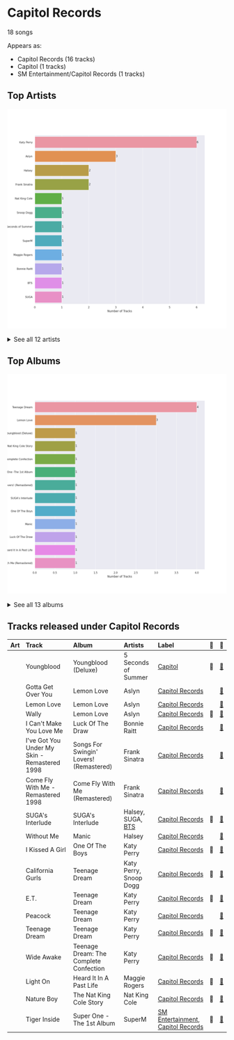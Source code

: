 # Capitol Records

18 songs

Appears as:
- Capitol Records (16 tracks)
- Capitol (1 tracks)
- SM Entertainment/Capitol Records (1 tracks)

## Top Artists

![Bar chart of top 12 artists](../images/labels/capitol_records/artists.png)


<details>
<summary>See all 12 artists</summary>

|   Number of Tracks | Art                                                                                              | Artist                   | 🔗                                                           |
|-------------------:|:-------------------------------------------------------------------------------------------------|:-------------------------|:------------------------------------------------------------|
|                  6 | <img src="https://i.scdn.co/image/ab6761610000e5ebdc9dcb7e4a97b4552e1224d6" alt="" width="50" /> | Katy Perry               | [🔗](https://open.spotify.com/artist/6jJ0s89eD6GaHleKKya26X) |
|                  3 | <img src="https://i.scdn.co/image/9a03437da395d999755edacccc24779a97254b89" alt="" width="50" /> | Aslyn                    | [🔗](https://open.spotify.com/artist/6seR0G84QQq1NIW844E7Qq) |
|                  2 | <img src="https://i.scdn.co/image/ab6761610000e5ebd707e1c5177614c4ec95a06c" alt="" width="50" /> | Halsey                   | [🔗](https://open.spotify.com/artist/26VFTg2z8YR0cCuwLzESi2) |
|                  2 | <img src="https://i.scdn.co/image/fc4e0f474fb4c4cb83617aa884dc9fd9822d4411" alt="" width="50" /> | Frank Sinatra            | [🔗](https://open.spotify.com/artist/1Mxqyy3pSjf8kZZL4QVxS0) |
|                  1 | <img src="https://i.scdn.co/image/ab6761610000e5eb13fcd84a9d5590ddec452429" alt="" width="50" /> | Nat King Cole            | [🔗](https://open.spotify.com/artist/7v4imS0moSyGdXyLgVTIV7) |
|                  1 | <img src="https://i.scdn.co/image/ab6761610000e5eb9a398209a4ef3360dce2dec4" alt="" width="50" /> | Snoop Dogg               | [🔗](https://open.spotify.com/artist/7hJcb9fa4alzcOq3EaNPoG) |
|                  1 | <img src="https://i.scdn.co/image/ab6761610000e5eb92ce1e218cb7b48386efe3d8" alt="" width="50" /> | 5 Seconds of Summer      | [🔗](https://open.spotify.com/artist/5Rl15oVamLq7FbSb0NNBNy) |
|                  1 | <img src="https://i.scdn.co/image/ab6761610000e5eb8d69367047a24d20b0323ff7" alt="" width="50" /> | SuperM                   | [🔗](https://open.spotify.com/artist/5BHFSMEjfLVx1JwRWjAOsE) |
|                  1 | <img src="https://i.scdn.co/image/ab6761610000e5ebc8167bcebaf508dc6c3459b1" alt="" width="50" /> | Maggie Rogers            | [🔗](https://open.spotify.com/artist/4NZvixzsSefsNiIqXn0NDe) |
|                  1 | <img src="https://i.scdn.co/image/ab6761610000e5ebe86f788af4e127154da1257f" alt="" width="50" /> | Bonnie Raitt             | [🔗](https://open.spotify.com/artist/4KDyYWR7IpxZ7xrdYbKrqY) |
|                  1 | <img src="https://i.scdn.co/image/ab6761610000e5eb5704a64f34fe29ff73ab56bb" alt="" width="50" /> | [BTS](../artists/bts.md) | [🔗](https://open.spotify.com/artist/3Nrfpe0tUJi4K4DXYWgMUX) |
|                  1 | <img src="https://i.scdn.co/image/ab6761610000e5eb0fad315ccb6b38517152d2cc" alt="" width="50" /> | SUGA                     | [🔗](https://open.spotify.com/artist/0ebNdVaOfp6N0oZ1guIxM8) |

</details>


## Top Albums

![Bar chart of top 13 albums in](../images/labels/capitol_records/albums.png)


<details>
<summary>See all 13 albums</summary>

|   Number of Tracks | Art                                                                                              | Album                                   | 🔗                                                          |
|-------------------:|:-------------------------------------------------------------------------------------------------|:----------------------------------------|:-----------------------------------------------------------|
|                  4 | <img src="https://i.scdn.co/image/ab67616d0000b273d5f3739fca04299590fffe59" alt="" width="50" /> | Teenage Dream                           | [🔗](https://open.spotify.com/album/3BoUxfC7YhxNq3TpOfnRif) |
|                  3 | <img src="https://i.scdn.co/image/ab67616d0000b2730e402844f1b6be3102d339f2" alt="" width="50" /> | Lemon Love                              | [🔗](https://open.spotify.com/album/5YToJrWwzdA6W2NxxDoteE) |
|                  1 | <img src="https://i.scdn.co/image/ab67616d0000b27341aa6776dc15fbd71a2b4557" alt="" width="50" /> | Youngblood (Deluxe)                     | [🔗](https://open.spotify.com/album/2D0Hi3Jj6RFnpWDcSa0Otu) |
|                  1 | <img src="https://i.scdn.co/image/ab67616d0000b273deac5adf07affb5fec422701" alt="" width="50" /> | The Nat King Cole Story                 | [🔗](https://open.spotify.com/album/3NoP1ifIejWkGSDsO9T2xH) |
|                  1 | <img src="https://i.scdn.co/image/ab67616d0000b273937af329667311f4b2831616" alt="" width="50" /> | Teenage Dream: The Complete Confection  | [🔗](https://open.spotify.com/album/5BvgP623rtvlc0HDcpzquz) |
|                  1 | <img src="https://i.scdn.co/image/ab67616d0000b273724a0cb04dbc89d9dd6ee06d" alt="" width="50" /> | Super One -The 1st Album                | [🔗](https://open.spotify.com/album/10fdwvVIpa0raPkZUTILAt) |
|                  1 | <img src="https://i.scdn.co/image/ab67616d0000b273b9ea1c69fe9efbdc2df85a95" alt="" width="50" /> | Songs For Swingin' Lovers! (Remastered) | [🔗](https://open.spotify.com/album/4kca7vXd1Wo5GE2DMafvMc) |
|                  1 | <img src="https://i.scdn.co/image/ab67616d0000b273da43139cbb1612e1b94eed4a" alt="" width="50" /> | SUGA's Interlude                        | [🔗](https://open.spotify.com/album/0JfaSjTaej3QB27ofjnbQV) |
|                  1 | <img src="https://i.scdn.co/image/ab67616d0000b273b53a4da797ba5472d3330b69" alt="" width="50" /> | One Of The Boys                         | [🔗](https://open.spotify.com/album/5c6MKfLcLB17DlJlFtVmyc) |
|                  1 | <img src="https://i.scdn.co/image/ab67616d0000b2737636e1c9e67eaafc9f49aefd" alt="" width="50" /> | Manic                                   | [🔗](https://open.spotify.com/album/68enXe5XcJdciSDAZr0Alr) |
|                  1 | <img src="https://i.scdn.co/image/ab67616d0000b273a1113af3a19a41dc8eec534e" alt="" width="50" /> | Luck Of The Draw                        | [🔗](https://open.spotify.com/album/6blrkOZ0VmkhYPjfoD7eqf) |
|                  1 | <img src="https://i.scdn.co/image/ab67616d0000b273d658a02ba8931985bdc4e0da" alt="" width="50" /> | Heard It In A Past Life                 | [🔗](https://open.spotify.com/album/5AHWNPo3gllDmixgAoFru4) |
|                  1 | <img src="https://i.scdn.co/image/ab67616d0000b273068a5559744d17bd5e871740" alt="" width="50" /> | Come Fly With Me (Remastered)           | [🔗](https://open.spotify.com/album/66v9QmjAj0Wwhh2OpbU4BE) |

</details>


## Tracks released under Capitol Records

| Art                                                                                              | Track                                        | Album                                   | Artists                                | Label                                                                          | 💚   | 🔗                                                          |
|:-------------------------------------------------------------------------------------------------|:---------------------------------------------|:----------------------------------------|:---------------------------------------|:-------------------------------------------------------------------------------|:----|:-----------------------------------------------------------|
| <img src="https://i.scdn.co/image/ab67616d0000b27341aa6776dc15fbd71a2b4557" alt="" width="50" /> | Youngblood                                   | Youngblood (Deluxe)                     | 5 Seconds of Summer                    | [Capitol](capitol_records.md)                                                  | 💚   | [🔗](https://open.spotify.com/track/2iUXsYOEPhVqEBwsqP70rE) |
| <img src="https://i.scdn.co/image/ab67616d0000b2730e402844f1b6be3102d339f2" alt="" width="50" /> | Gotta Get Over You                           | Lemon Love                              | Aslyn                                  | [Capitol Records](capitol_records.md)                                          |     | [🔗](https://open.spotify.com/track/3dBfe2WcNSt3IeJLolbhhm) |
| <img src="https://i.scdn.co/image/ab67616d0000b2730e402844f1b6be3102d339f2" alt="" width="50" /> | Lemon Love                                   | Lemon Love                              | Aslyn                                  | [Capitol Records](capitol_records.md)                                          |     | [🔗](https://open.spotify.com/track/4SQ5SNqVPo00s7aVRoMYjN) |
| <img src="https://i.scdn.co/image/ab67616d0000b2730e402844f1b6be3102d339f2" alt="" width="50" /> | Wally                                        | Lemon Love                              | Aslyn                                  | [Capitol Records](capitol_records.md)                                          | 💚   | [🔗](https://open.spotify.com/track/1JuNI0UJR2qDFlbZi1kO6p) |
| <img src="https://i.scdn.co/image/ab67616d0000b273a1113af3a19a41dc8eec534e" alt="" width="50" /> | I Can't Make You Love Me                     | Luck Of The Draw                        | Bonnie Raitt                           | [Capitol Records](capitol_records.md)                                          |     | [🔗](https://open.spotify.com/track/69uJi5QsBtqlYkGURTBli8) |
| <img src="https://i.scdn.co/image/ab67616d0000b273b9ea1c69fe9efbdc2df85a95" alt="" width="50" /> | I've Got You Under My Skin - Remastered 1998 | Songs For Swingin' Lovers! (Remastered) | Frank Sinatra                          | [Capitol Records](capitol_records.md)                                          |     | [🔗](https://open.spotify.com/track/3aEJMh1cXKEjgh52claxQp) |
| <img src="https://i.scdn.co/image/ab67616d0000b273068a5559744d17bd5e871740" alt="" width="50" /> | Come Fly With Me - Remastered 1998           | Come Fly With Me (Remastered)           | Frank Sinatra                          | [Capitol Records](capitol_records.md)                                          |     | [🔗](https://open.spotify.com/track/4hHbeIIKO5Y5uLyIEbY9Gn) |
| <img src="https://i.scdn.co/image/ab67616d0000b273da43139cbb1612e1b94eed4a" alt="" width="50" /> | SUGA's Interlude                             | SUGA's Interlude                        | Halsey, SUGA, [BTS](../artists/bts.md) | [Capitol Records](capitol_records.md)                                          | 💚   | [🔗](https://open.spotify.com/track/5a0nHa7F4S9hb0Zi0zLS8w) |
| <img src="https://i.scdn.co/image/ab67616d0000b2737636e1c9e67eaafc9f49aefd" alt="" width="50" /> | Without Me                                   | Manic                                   | Halsey                                 | [Capitol Records](capitol_records.md)                                          |     | [🔗](https://open.spotify.com/track/6FZDfxM3a3UCqtzo5pxSLZ) |
| <img src="https://i.scdn.co/image/ab67616d0000b273b53a4da797ba5472d3330b69" alt="" width="50" /> | I Kissed A Girl                              | One Of The Boys                         | Katy Perry                             | [Capitol Records](capitol_records.md)                                          | 💚   | [🔗](https://open.spotify.com/track/5NFiJqwS8iMtJwGOgTKa2v) |
| <img src="https://i.scdn.co/image/ab67616d0000b273d5f3739fca04299590fffe59" alt="" width="50" /> | California Gurls                             | Teenage Dream                           | Katy Perry, Snoop Dogg                 | [Capitol Records](capitol_records.md)                                          | 💚   | [🔗](https://open.spotify.com/track/3yCzLH2lQ8KknpvsqNCo35) |
| <img src="https://i.scdn.co/image/ab67616d0000b273d5f3739fca04299590fffe59" alt="" width="50" /> | E.T.                                         | Teenage Dream                           | Katy Perry                             | [Capitol Records](capitol_records.md)                                          | 💚   | [🔗](https://open.spotify.com/track/6dmv1m6sHSvPkEQdz67c12) |
| <img src="https://i.scdn.co/image/ab67616d0000b273d5f3739fca04299590fffe59" alt="" width="50" /> | Peacock                                      | Teenage Dream                           | Katy Perry                             | [Capitol Records](capitol_records.md)                                          |     | [🔗](https://open.spotify.com/track/0kMLFbhrbo29nEx5M0A7km) |
| <img src="https://i.scdn.co/image/ab67616d0000b273d5f3739fca04299590fffe59" alt="" width="50" /> | Teenage Dream                                | Teenage Dream                           | Katy Perry                             | [Capitol Records](capitol_records.md)                                          | 💚   | [🔗](https://open.spotify.com/track/6AOdKVvWB8Ulb3lGCnyPBY) |
| <img src="https://i.scdn.co/image/ab67616d0000b273937af329667311f4b2831616" alt="" width="50" /> | Wide Awake                                   | Teenage Dream: The Complete Confection  | Katy Perry                             | [Capitol Records](capitol_records.md)                                          | 💚   | [🔗](https://open.spotify.com/track/5JLv62qFIS1DR3zGEcApRt) |
| <img src="https://i.scdn.co/image/ab67616d0000b273d658a02ba8931985bdc4e0da" alt="" width="50" /> | Light On                                     | Heard It In A Past Life                 | Maggie Rogers                          | [Capitol Records](capitol_records.md)                                          | 💚   | [🔗](https://open.spotify.com/track/6UnCGAEmrbGIOSmGRZQ1M2) |
| <img src="https://i.scdn.co/image/ab67616d0000b273deac5adf07affb5fec422701" alt="" width="50" /> | Nature Boy                                   | The Nat King Cole Story                 | Nat King Cole                          | [Capitol Records](capitol_records.md)                                          | 💚   | [🔗](https://open.spotify.com/track/2WMyu5IYgxEuCd6xgFgJrl) |
| <img src="https://i.scdn.co/image/ab67616d0000b273724a0cb04dbc89d9dd6ee06d" alt="" width="50" /> | Tiger Inside                                 | Super One -The 1st Album                | SuperM                                 | [SM Entertainment](sm_entertainment.md), [Capitol Records](capitol_records.md) | 💚   | [🔗](https://open.spotify.com/track/1ADlTU9mFc3oDdD9Vla2Yw) |

